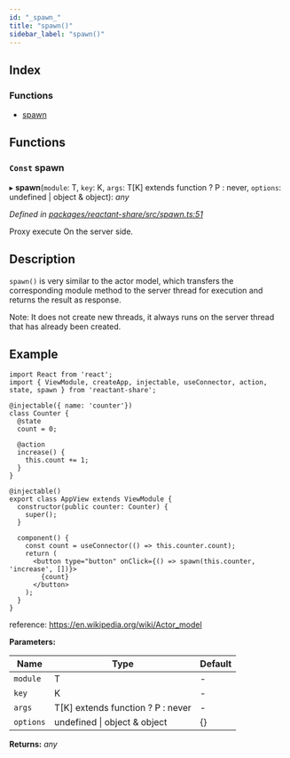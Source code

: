 ```yaml
---
id: "_spawn_"
title: "spawn()"
sidebar_label: "spawn()"
---
```


## Index

### Functions

* [spawn](_spawn_.md#const-spawn)

## Functions

### `Const` spawn

▸ **spawn**(`module`: T, `key`: K, `args`: T[K] extends function ? P : never, `options`: undefined | object & object): *any*

*Defined in [packages/reactant-share/src/spawn.ts:51](https://github.com/unadlib/reactant/blob/ae1de025/packages/reactant-share/src/spawn.ts#L51)*

Proxy execute On the server side.

## Description

`spawn()` is very similar to the actor model,
 which transfers the corresponding module method to the server thread for execution and returns the result as response.

Note: It does not create new threads, it always runs on the server thread that has already been created.

## Example

```tsx
import React from 'react';
import { ViewModule, createApp, injectable, useConnector, action, state, spawn } from 'reactant-share';

@injectable({ name: 'counter'})
class Counter {
  @state
  count = 0;

  @action
  increase() {
    this.count += 1;
  }
}

@injectable()
export class AppView extends ViewModule {
  constructor(public counter: Counter) {
    super();
  }

  component() {
    const count = useConnector(() => this.counter.count);
    return (
      <button type="button" onClick={() => spawn(this.counter, 'increase', [])}>
        {count}
      </button>
    );
  }
}
```
reference: https://en.wikipedia.org/wiki/Actor_model

**Parameters:**

Name | Type | Default |
------ | ------ | ------ |
`module` | T | - |
`key` | K | - |
`args` | T[K] extends function ? P : never | - |
`options` | undefined &#124; object & object | {} |

**Returns:** *any*
